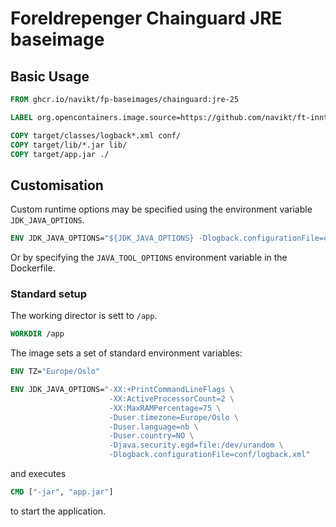 Foreldrepenger Chainguard JRE baseimage
=====================

Basic Usage
---------------------

```Dockerfile
FROM ghcr.io/navikt/fp-baseimages/chainguard:jre-25

LABEL org.opencontainers.image.source=https://github.com/navikt/ft-inntektsmelding

COPY target/classes/logback*.xml conf/
COPY target/lib/*.jar lib/
COPY target/app.jar ./
```

## Customisation

Custom runtime options may be specified using the environment variable `JDK_JAVA_OPTIONS`.

```Dockerfile
ENV JDK_JAVA_OPTIONS="${JDK_JAVA_OPTIONS} -Dlogback.configurationFile=conf/logback.xml"
```

Or by specifying the `JAVA_TOOL_OPTIONS` environment variable in the Dockerfile.


### Standard setup

The working director is sett to `/app`.
```Dockerfile
WORKDIR /app
```

The image sets a set of standard environment variables:
```Dockerfile
ENV TZ="Europe/Oslo"

ENV JDK_JAVA_OPTIONS="-XX:+PrintCommandLineFlags \
                      -XX:ActiveProcessorCount=2 \
                      -XX:MaxRAMPercentage=75 \
                      -Duser.timezone=Europe/Oslo \
                      -Duser.language=nb \
                      -Duser.country=NO \
                      -Djava.security.egd=file:/dev/urandom \
                      -Dlogback.configurationFile=conf/logback.xml"
```
and executes
```Dockerfile
CMD ["-jar", "app.jar"]
```
to start the application.